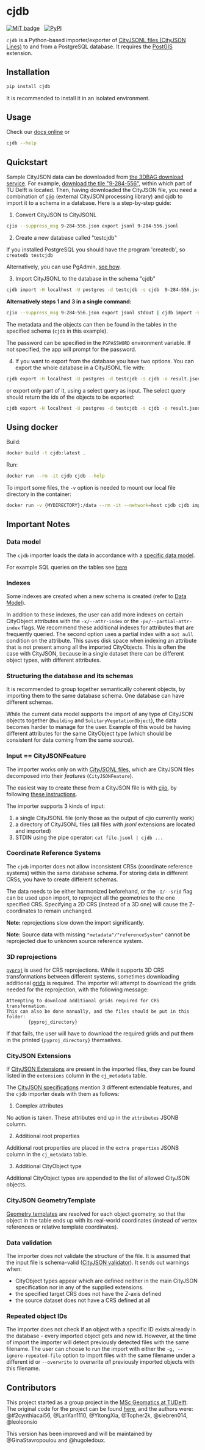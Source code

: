 # cjdb
[![MIT badge](https://img.shields.io/pypi/l/cjdb)](LICENSE) &nbsp; [![PyPI](https://img.shields.io/pypi/v/cjdb)](https://pypi.org/project/cjdb)

`cjdb` is a Python-based importer/exporter of [CityJSONL files (CityJSON Lines)](https://www.cityjson.org/cityjsonl/) to and from a PostgreSQL database. 
It requires the [PostGIS](https://postgis.net/) extension.


## Installation
```bash
pip install cjdb
```
It is recommended to install it in an isolated environment.


## Usage

Check our [docs online](https://cityjson.github.io/cjdb/cjdb.html)  or

```bash
cjdb --help
```

## Quickstart

Sample CityJSON data can be downloaded from [the 3DBAG download service](https://3dbag.nl/). 
For example, [download the tile "9-284-556"](https://data.3dbag.nl/cityjson/v20230622/tiles/9/284/556/9-284-556.city.json), within which part of TU Delft is located.
Then, having downloaded the CityJSON file, you need a combination of [cjio](https://github.com/cityjson/cjio) (external CityJSON processing library) and cjdb to import it to a schema in a database.  Here is a step-by-step guide:

1. Convert CityJSON to CityJSONL

```bash
cjio --suppress_msg 9-284-556.json export jsonl 9-284-556.jsonl 
```

2. Create a new database called "testcjdb"

If you installed PostgreSQL you should have the program 'createdb', so `createdb testcjdb`

Alternatively, you can use PgAdmin, [see how](https://postgis.net/workshops/postgis-intro/creating_db.html).

3. Import CityJSONL to the database in the schema "cjdb"
```bash
cjdb import -H localhost -U postgres -d testcjdb -s cjdb  9-284-556.jsonl
```

**Alternatively steps 1 and 3 in a single command:**

```bash
cjio --suppress_msg 9-284-556.json export jsonl stdout | cjdb import -H localhost -U postgres -d postgres -s cjdb
```

The metadata and the objects can then be found in the tables in the specified schema (`cjdb` in this example).

The password can be specified in the `PGPASSWORD` environment variable. If not specified, the app will prompt for the password.

4. If you want to export from the database you have two options. You can export the whole database in a CityJSONL file with: 
```bash
cjdb export -H localhost -U postgres -d testcjdb -s cjdb -o result.jsonl
```
or export only part of it, using a select query as input. The select query should return the ids of the objects to be exported:

```bash
cjdb export -H localhost -U postgres -d testcjdb -s cjdb -o result.jsonl -q "SELECT 1 as id"
```

## Using docker
Build:
```bash
docker build -t cjdb:latest .
```

Run:
```bash
docker run --rm -it cjdb cjdb --help
```

To import some files, the `-v` option is needed to mount our local file directory in the container:
```bash
docker run -v {MYDIRECTORY}:/data --rm -it --network=host cjdb cjdb import -H localhost -U postgres -d postgres -W postgres /data/5870_ext.jsonl 
```

## Important Notes
### Data model

The `cjdb` importer loads the data in accordance with a [specific data model](cjdb/model/README.md).


For example SQL queries on the tables see [here](cjdb/model/BASICQUERIES.md)


### Indexes
Some indexes are created when a new schema is created (refer to [Data Model](cjdb/model/README.md)).

In addition to these indexes, the user can add more indexes on certain  CityObject attributes with the `-x/--attr-index` or the `-px/--partial-attr-index` flags.
We recommend these additional indexes for attributes that are frequently queried.
The second option uses a partial index with a `not null` condition on the attribute.
This saves disk space when indexing an attribute that is not present among all the imported CityObjects.
This is often the case with CityJSON, because in a single dataset there can be different object types, with different attributes.


### Structuring the database and its schemas

It is recommended to group together semantically coherent objects, by importing them to the same database schema.
One database can have different schemas.

While the current data model supports the import of any type of CityJSON objects together (`Building` and `SolitaryVegetationObject`), the data becomes harder to manage for the user. 
Example of this would be having different attributes for the same CityObject type (which should be consistent for data coming from the same source).


### Input == CityJSONFeature
The importer works only on with [*CityJSONL* files](https://www.cityjson.org/specs/#text-sequences-and-streaming-with-cityjsonfeature), which are CityJSON files decomposed into their *features* (`CityJSONFeature`).

The easiest way to create these from a CityJSON file is with [cjio](https://github.com/cityjson/cjio), by following [these instructions](https://github.com/cityjson/cjio#stdin-and-stdout).

The importer supports 3 kinds of input:
  1. a single CityJSONL file (only those as the output of cjio currently work)
  1. a directory of CityJSONL files (all files with *jsonl* extensions are located and imported)
  1. STDIN using the pipe operator: `cat file.jsonl | cjdb ...`


### Coordinate Reference Systems
The `cjdb` importer does not allow inconsistent CRSs (coordinate reference systems) within the same database schema. For storing data in different CRSs, you have to create different schemas.

The data needs to be either harmonized beforehand, or the `-I/--srid` flag can be used upon import, to reproject all the geometries to the one specified CRS. 
Specifying a 2D CRS (instead of a 3D one) will cause the Z-coordinates to remain unchanged.

**Note:** reprojections slow down the import significantly.

**Note:** Source data with missing `"metadata"/"referenceSystem"` cannot be reprojected due to unknown source reference system.


### 3D reprojections
[`pyproj`](https://pyproj4.github.io/pyproj/stable/) is used for CRS reprojections. 
While it supports 3D CRS transformations between different systems, sometimes downloading additional [grids](https://pyproj4.github.io/pyproj/stable/transformation_grids.html) is required. 
The importer will attempt to download the grids needed for the reprojection, with the following message:

```
Attempting to download additional grids required for CRS transformation.
This can also be done manually, and the files should be put in this folder:
        {pyproj_directory}
```

If that fails, the user will have to download the required grids and put them in the printed `{pyproj_directory}` themselves. 


### CityJSON Extensions
If [CityJSON Extensions](https://www.cityjson.org/extensions/) are present in the imported files, they can be found listed in the `extensions` column in the `cj_metadata` table.

The [CityJSON specifications](https://www.cityjson.org/specs/#extensions) mention 3 different extendable features, and the `cjdb` importer deals with them as follows:

1. Complex attributes

No action is taken. These attributes end up in the `attributes` JSONB column.

2. Additional root properties

Additional root properties are placed in the `extra properties` JSONB column in the `cj_metadata` table.

3. Additional CityObject type

Additional CityObject types are appended to the list of allowed CityJSON objects.

### CityJSON GeometryTemplate
[Geometry templates](https://www.cityjson.org/specs/1.1.2/#geometry-templates)
are resolved for each object geometry, so that the object in the table ends up with its real-world coordinates (instead of vertex references or relative template coordinates).

### Data validation
The importer does not validate the structure of the file. It is assumed that the input file is schema-valid ([CityJSON validator](https://validator.cityjson.org/)).
It sends out warnings when:
- CityObject types appear which are defined neither in the main CityJSON specification nor in any of the supplied extensions. 
- the specified target CRS does not have the Z-axis defined
- the source dataset does not have a CRS defined at all

### Repeated object IDs
The importer does not check if an object with a specific ID exists already in the database - every imported object gets and new id. However, at the time of import the importer will detect previously detected files with the same filename. The user can choose to run the import with either the `-g, --ignore-repeated-file` option to import files with the same filename under a different id or `--overwrite` to overwrite *all* previously imported objects with this filename.


## Contributors

This project started as a group project in the [MSc Geomatics at TUDelft](https://geomatics.tudelft.nl/).
The original code for the project can be found [here](https://github.com/leoleonsio/cjdb), and the authors were:
@#2cynthiacai56, @LanYan1110, @YitongXia, @Topher2k, @siebren014, @leoleonsio

This version has been improved and will be maintained by @GinaStavropoulou and @hugoledoux.

